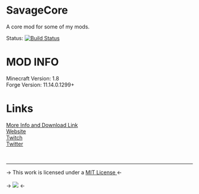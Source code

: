 SavageCore
==========

A core mod for some of my mods.

Status: [![Build Status](https://drone.io/github.com/savageboy74/SavageCore/status.png)](https://drone.io/github.com/savageboy74/SavageCore/latest)  

MOD INFO
========
Minecraft Version: 1.8  
Forge Version: 11.14.0.1299+  

Links
======
[More Info and Download Link](https://savageboy74.tv/mods/savagecore)  
[Website](https://savageboy74.tv/)  
[Twitch](http://www.twitch.tv/savageboy74/)  
[Twitter](https://twitter.com/savageboy74)  

<br>

<hr>
-> This work is licensed under a <a rel="license" href="http://opensource.org/licenses/MIT" target="_blank">MIT License </a> <-  
<br>
<br>
-> <a rel="license" href="http://opensource.org/licenses/MIT" target="_blank"> <img src="http://opensource.org/trademarks/opensource/OSI-Approved-License-100x137.png"/></a> <-    
<br>  